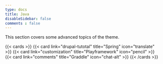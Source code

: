```yaml
---
type: docs
title: Java
disableSidebar: false
comments : false
---
```

This section covers some advanced topics of the theme.

<!--more-->

{{< cards >}}
  {{< card link="drupal-tutotal" title="Spring" icon="translate" >}}
  {{< card link="customization" title="Playframework" icon="pencil" >}}
  {{< card link="comments" title="Graddle" icon="chat-alt" >}}
{{< /cards >}}
